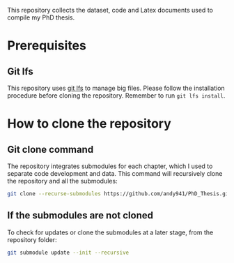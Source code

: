 
This repository collects the dataset, code and Latex documents used to compile my PhD thesis.

# Prerequisites

## Git lfs
This repository uses [git lfs](https://git-lfs.com) to manage big files. Please follow the installation procedure before cloning the repository. Remember to run `git lfs install`.

# How to clone the repository

## Git clone command
The repository integrates submodules for each chapter, which I used to separate code development and data. This command will recursively clone the repository and all the submodules:
```bash
git clone --recurse-submodules https://github.com/andy941/PhD_Thesis.git
```

## If the submodules are not cloned
To check for updates or clone the submodules at a later stage, from the repository folder:
```bash
git submodule update --init --recursive
```
